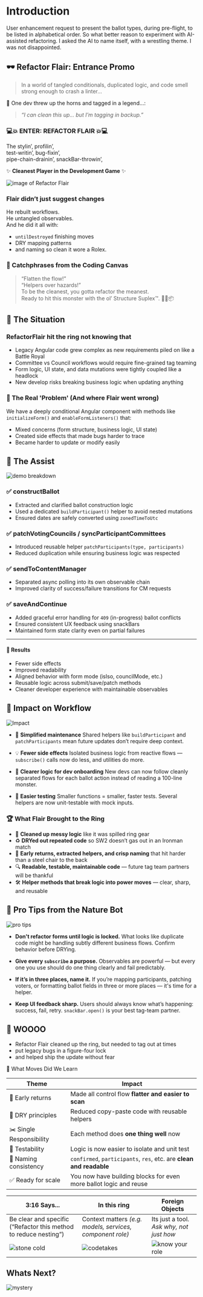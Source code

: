 # Introduction

User enhancement request to present the ballot types, during pre-flight, to be listed in alphabetical order. So what better reason to experiment with AI-assisted refactoring. I asked the AI to name itself, with a wrestling theme. I was not disappointed.

## 🕶️ Refactor Flair: Entrance Promo

> In a world of tangled conditionals, duplicated logic, and code smell strong enough to crash a linter...

🌟 One dev threw up the horns and tagged in a legend...:

> _“I can clean this up… but I’m tagging in backup.”_

### 💻💥 ENTER: REFACTOR FLAIR 💥💻

The stylin’, profilin’,\
test-writin’, bug-fixin’,\
pipe-chain-drainin’, snackBar-throwin’,

✨ **Cleanest Player in the Development Game** ✨

![image of Refactor Flair](<./image%20(1).png>)

### Flair didn’t just suggest changes

He rebuilt workflows.\
He untangled observables.\
And he did it all with:

- `untilDestroyed` finishing moves
- DRY mapping patterns
- and naming so clean it wore a Rolex.

### 🧼 Catchphrases from the Coding Canvas

> “Flatten the flow!”\
> “Helpers over hazards!”\
> To be the cleanest, you gotta refactor the meanest.\
> Ready to hit this monster with the ol’ Structure Suplex™. 🏋️‍♂️📦

## 🎯 The Situation

### RefactorFlair hit the ring not knowing that

- Legacy Angular code grew complex as new requirements piled on like a Battle Royal
- Committee vs Council workflows would require fine-grained tag teaming
- Form logic, UI state, and data mutations were tightly coupled like a headlock
- New develop risks breaking business logic when updating anything

### 🔧 The Real 'Problem' (And where Flair went wrong)

We have a deeply conditional Angular component with methods like `initializeForm()` and `enableFormListeners()` that:

- Mixed concerns (form structure, business logic, UI state)
- Created side effects that made bugs harder to trace
- Became harder to update or modify easily

## 💪 The Assist

![demo breakdown](./secondAssist.png)

### ✅ **constructBallot**

- Extracted and clarified ballot construction logic
- Used a dedicated `buildParticipant()` helper to avoid nested mutations
- Ensured dates are safely converted using `zonedTimeToUtc`

### ✅ **patchVotingCouncils / syncParticipantCommittees**

- Introduced reusable helper `patchParticipants(type, participants)`
- Reduced duplication while ensuring business logic was respected

### ✅ **sendToContentManager**

- Separated async polling into its own observable chain
- Improved clarity of success/failure transitions for CM requests

### ✅ **saveAndContinue**

- Added graceful error handling for `409` (in-progress) ballot conflicts
- Ensured consistent UX feedback using snackBars
- Maintained form state clarity even on partial failures

---

#### 🧼 Results

- Fewer side effects
- Improved readability
- Aligned behavior with form mode (isIso, councilMode, etc.)
- Reusable logic across submit/save/patch methods
- Cleaner developer experience with maintainable observables

## 🔄 Impact on Workflow

![Impact](./secondImpact.png)

- 🔧 **Simplified maintenance**
  Shared helpers like `buildParticipant` and `patchParticipants` mean future updates don’t require deep context.

- 💡 **Fewer side effects**
  Isolated business logic from reactive flows — `subscribe()` calls now do less, and utilities do more.

- 🎯 **Clearer logic for dev onboarding**
  New devs can now follow cleanly separated flows for each ballot action instead of reading a 100-line monster.

- 🧪 **Easier testing**
  Smaller functions = smaller, faster tests. Several helpers are now unit-testable with mock inputs.

### 🏆 What Flair Brought to the Ring

- 💅 **Cleaned up messy logic** like it was spilled ring gear
- ♻️ **DRYed out repeated code** so SW2 doesn’t gas out in an Ironman match
- 🎯 **Early returns, extracted helpers, and crisp naming** that hit harder than a steel chair to the back
- 🔍 **Readable, testable, maintainable code** — future tag team partners will be thankful
- 🛠️ **Helper methods that break logic into power moves** — clear, sharp, and reusable

## 💼 Pro Tips from the Nature Bot

![pro tips](./thirdProTips.png)

- **Don't refactor forms until logic is locked.**
  What looks like duplicate code might be handling subtly different business flows. Confirm behavior before DRYing.

- **Give every `subscribe` a purpose.**
  Observables are powerful — but every one you use should do one thing clearly and fail predictably.

- **If it’s in three places, name it.**
  If you’re mapping participants, patching voters, or formatting ballot fields in three or more places — it's time for a helper.

- **Keep UI feedback sharp.**
  Users should always know what’s happening: success, fail, retry. `snackBar.open()` is your best tag-team partner.

## 🎤 WOOOO

- Refactor Flair cleaned up the ring, but needed to tag out at times
- put legacy bugs in a figure-four lock
- and helped ship the update without fear

🏁 What Moves Did We Learn

| Theme                    | Impact                                                              |
| ------------------------ | ------------------------------------------------------------------- |
| 🧠 Early returns         | Made all control flow **flatter and easier to scan**                |
| 🔁 DRY principles        | Reduced copy-paste code with reusable helpers                       |
| ✂️ Single Responsibility | Each method does **one thing well** now                             |
| 🧪 Testability           | Logic is now easier to isolate and unit test                        |
| 💅 Naming consistency    | `confirmed`, `participants`, `res`, etc. are **clean and readable** |
| ✅ Ready for scale       | You now have building blocks for even more ballot logic and reuse   |

| 3:16 Says...                                                     | In this ring                                              | Foreign Objects                          |
| ---------------------------------------------------------------- | --------------------------------------------------------- | ---------------------------------------- |
| Be clear and specific (“Refactor this method to reduce nesting”) | Context matters _(e.g. models, services, component role)_ | Its just a tool. _Ask why, not just how_ |
| ![stone cold](./stoneColdGG.png)                                 | ![codetakes](./restinpipes.png)                           | ![know your role](./deployMe.png)        |

## Whats Next?

![mystery](./UnitTestWarrior2.png)
